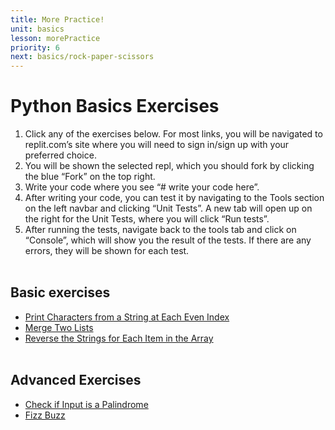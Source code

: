 ```yaml
---
title: More Practice!
unit: basics
lesson: morePractice
priority: 6
next: basics/rock-paper-scissors
---
```


# Python Basics Exercises

1. Click any of the exercises below. For most links, you will be navigated to replit.com’s site where you will need to sign in/sign up with your preferred choice.
2. You will be shown the selected repl, which you should fork by clicking the blue “Fork” on the top right.
3. Write your code where you see “# write your code here”.
4. After writing your code, you can test it by navigating to the Tools section on the left navbar and clicking “Unit Tests”. A new tab will open up on the right for the Unit Tests, where you will click “Run tests”.
5. After running the tests, navigate back to the tools tab and click on “Console”, which will show you the result of the tests. If there are any errors, they will be shown for each test.
   <br><br>

## Basic exercises

- [Print Characters from a String at Each Even Index](https://replit.com/@Vennbury/EvenIndices#main.py)
- [Merge Two Lists](https://replit.com/@Vennbury/MergeTwoLists#main.py)
- [Reverse the Strings for Each Item in the Array](https://replit.com/@Vennbury/ReverseStringsInArray#main.py)
  <br><br>

## Advanced Exercises

- [Check if Input is a Palindrome](https://leetcode.com/problems/valid-palindrome/)
- [Fizz Buzz](https://leetcode.com/problems/fizz-buzz/)
